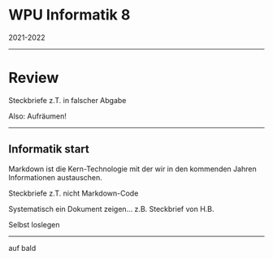 # WPU Informatik 8

2021-2022

---

# Review

Steckbriefe z.T. in falscher Abgabe

Also: Aufräumen!

---

## Informatik start

Markdown ist die Kern-Technologie mit der wir in den kommenden Jahren Informationen austauschen.

Steckbriefe z.T. nicht Markdown-Code

Systematisch ein Dokument zeigen... z.B. Steckbrief von H.B.

Selbst loslegen

---

auf bald
